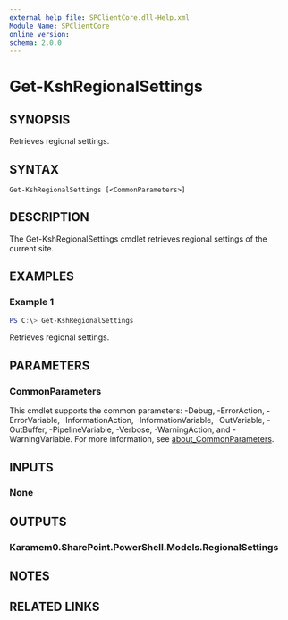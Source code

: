 ```yaml
---
external help file: SPClientCore.dll-Help.xml
Module Name: SPClientCore
online version:
schema: 2.0.0
---
```


# Get-KshRegionalSettings

## SYNOPSIS
Retrieves regional settings.

## SYNTAX

```
Get-KshRegionalSettings [<CommonParameters>]
```

## DESCRIPTION
The Get-KshRegionalSettings cmdlet retrieves regional settings of the current site.

## EXAMPLES

### Example 1
```powershell
PS C:\> Get-KshRegionalSettings
```

Retrieves regional settings.

## PARAMETERS

### CommonParameters
This cmdlet supports the common parameters: -Debug, -ErrorAction, -ErrorVariable, -InformationAction, -InformationVariable, -OutVariable, -OutBuffer, -PipelineVariable, -Verbose, -WarningAction, and -WarningVariable. For more information, see [about_CommonParameters](http://go.microsoft.com/fwlink/?LinkID=113216).

## INPUTS

### None

## OUTPUTS

### Karamem0.SharePoint.PowerShell.Models.RegionalSettings

## NOTES

## RELATED LINKS
